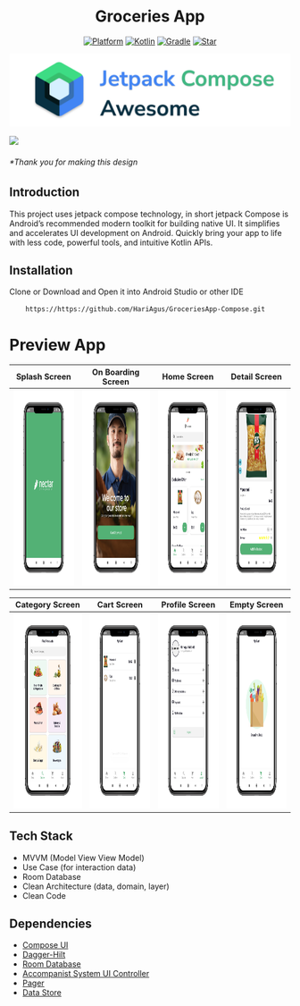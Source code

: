 <h1 align="center">
  Groceries App
</h1>
<p align="center">
  <a href="http://developer.android.com/index.html"><img alt="Platform" src="https://img.shields.io/badge/platform-Android-green.svg"></a>
  <a href="http://kotlinlang.org"><img alt="Kotlin" src="https://img.shields.io/badge/kotlin-1.6.10-blue.svg"></a>
  <a href="https://developer.android.com/studio/releases/gradle-plugin"><img alt="Gradle" src="https://img.shields.io/badge/gradle-7.4.0-yellow.svg"></a>
  <a href="https://github.com/https://github.com/HariAgus/GroceriesApp-Compose/"><img alt="Star" src="https://img.shields.io/github/stars/HariAgus/GroceriesApp-Compose"></a>
</p>

<p align="center">
<img src="assets/jetpack_compose_logo.png"/>
</p

<p align="center">
  <img src="assets/cover_banner.png"/>
</p>

######  *Thank you for making this design

## Introduction
<p>
This project uses jetpack compose technology,  in short jetpack Compose is Android’s recommended modern toolkit for building native UI. It simplifies and accelerates UI development on Android. Quickly bring your app to life with less code, powerful tools, and intuitive Kotlin APIs.

<p>

## Installation

Clone or Download and Open it into Android Studio or other IDE
```
    https://https://github.com/HariAgus/GroceriesApp-Compose.git    
```

# Preview App
| Splash Screen  | On Boarding Screen | Home Screen | Detail Screen |
| ------------- | ------------- | ------------- | ------------- |
| <img src="assets/splash_page.png" height=350 width=2000/>  | <img src="assets/on_boarding_page.png" height=350 width=2000/>  | <img src="assets/home_page.png" height=350 width=2000/> | <img src="assets/detail_page.PNG" height=350 width=2000/> |

| Category Screen  | Cart Screen | Profile Screen | Empty Screen |
| ------------- | ------------- | ------------- | ------------- |
| <img src="assets/category_page.png" height=350 width=2000/>  | <img src="assets/cart_page.png" height=350 width=2000/>  | <img src="assets/profile_page.png" height=350 width=2000/> | <img src="assets/empty_page.png" height=350 width=2000/> |

<p>

## Tech Stack
- MVVM (Model View View Model)
- Use Case (for interaction data)
- Room Database
- Clean Architecture (data, domain, layer)
- Clean Code

## Dependencies
- [Compose UI](https://developer.android.com/jetpack/androidx/releases/compose-ui)
- [Dagger-Hilt](https://developer.android.com/training/dependency-injection/hilt-android)
- [Room Database](https://developer.android.com/training/data-storage/room)
- [Accompanist System UI Controller](https://google.github.io/accompanist/systemuicontroller/)
- [Pager](https://google.github.io/accompanist/pager/)
- [Data Store](https://developer.android.com/topic/libraries/architecture/datastore)

<p>


